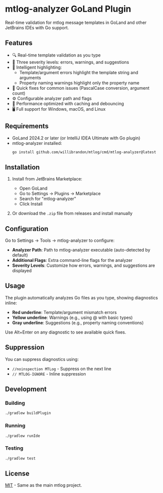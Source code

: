 # mtlog-analyzer GoLand Plugin

Real-time validation for mtlog message templates in GoLand and other JetBrains IDEs with Go support.

## Features

- 🔍 Real-time template validation as you type
- 🎯 Three severity levels: errors, warnings, and suggestions
- 🎨 Intelligent highlighting:
  - Template/argument errors highlight the template string and arguments
  - Property naming warnings highlight only the property name
- 🔧 Quick fixes for common issues (PascalCase conversion, argument count)
- ⚙️ Configurable analyzer path and flags
- 🚀 Performance optimized with caching and debouncing
- 🖥️ Full support for Windows, macOS, and Linux

## Requirements

- GoLand 2024.2 or later (or IntelliJ IDEA Ultimate with Go plugin)
- mtlog-analyzer installed:
  ```bash
  go install github.com/willibrandon/mtlog/cmd/mtlog-analyzer@latest
  ```

## Installation

1. Install from JetBrains Marketplace:
   - Open GoLand
   - Go to Settings → Plugins → Marketplace
   - Search for "mtlog-analyzer"
   - Click Install

2. Or download the `.zip` file from releases and install manually

## Configuration

Go to Settings → Tools → mtlog-analyzer to configure:

- **Analyzer Path**: Path to mtlog-analyzer executable (auto-detected by default)
- **Additional Flags**: Extra command-line flags for the analyzer
- **Severity Levels**: Customize how errors, warnings, and suggestions are displayed

## Usage

The plugin automatically analyzes Go files as you type, showing diagnostics inline:

- **Red underline**: Template/argument mismatch errors
- **Yellow underline**: Warnings (e.g., using @ with basic types)
- **Gray underline**: Suggestions (e.g., property naming conventions)

Use Alt+Enter on any diagnostic to see available quick fixes.

## Suppression

You can suppress diagnostics using:
- `//noinspection MTLog` - Suppress on the next line
- `// MTLOG-IGNORE` - Inline suppression

## Development

### Building

```bash
./gradlew buildPlugin
```

### Running

```bash
./gradlew runIde
```

### Testing

```bash
./gradlew test
```

## License

[MIT](https://github.com/willibrandon/mtlog/blob/main/LICENSE) - Same as the main mtlog project.